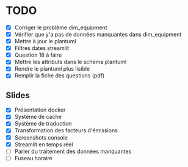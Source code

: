 # TODO

- [X] Corriger le problème dim_equipment
- [X] Vérifier que y'a pas de données manquantes dans dim_equipment
- [X] Mettre à jour le plantuml
- [X] Filtres dates streamlit
- [X] Question 18 à faire
- [X] Mettre les attributs dans le schema plantuml
- [X] Rendre le plantuml plus lisible
- [X] Remplir la fiche des questions (pdf)

## Slides

- [X] Présentation docker
- [X] Système de cache
- [X] Système de traduction
- [X] Transformation des facteurs d'émissions
- [X] Screenshots console
- [X] Streamlit en temps réel
- [ ] Parler du traitement des données manquantes
- [ ] Fuseau horaire
